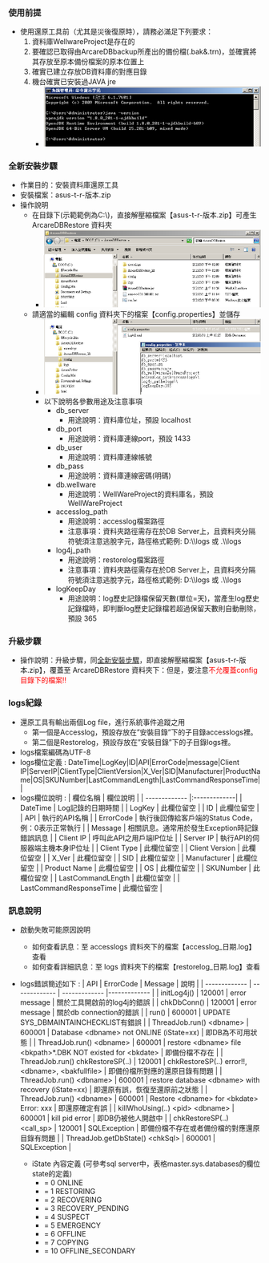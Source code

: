 ### <div id="preStep">使用前提</div>
* 使用還原工具前（尤其是災後復原時），請務必滿足下列要求：
    1.	資料庫WellwareProject是存在的
    2.	要確認已取得由ArcareDBbackup所產出的備份檔(.bak&.trn)，並確實將其存放至原本備份檔案的原本位置上
    3.	確實已建立存放DB資料庫的對應目錄
    4.	機台確實已安裝過JAVA jre
        * ![Alt text](attachment/preStep-1.png)

### <div id="installStep">全新安裝步驟</div>
* 作業目的：安裝資料庫還原工具
* 安裝檔案：asus-t-r-版本.zip
* 操作說明
    * 在目錄下(示範範例為C:\\)，直接解壓縮檔案【asus-t-r-版本.zip】可產生 ArcareDBRestore 資料夾
        * ![Alt text](attachment/installStep-1.png)
    * 請適當的編輯 config 資料夾下的檔案【config.properties】並儲存
        * ![Alt text](attachment/installStep-2.png)
        * 以下說明各參數用途及注意事項
            * db_server
                * 用途說明：資料庫位址，預設 localhost
            * db_port
                * 用途說明：資料庫連線port，預設 1433
            * db_user
                * 用途說明：資料庫連線帳號
            * db_pass
                * 用途說明：資料庫連線密碼(明碼)
            * db.wellware
                * 用途說明：WellWareProject的資料庫名，預設 WellWareProject
            * accesslog_path
                * 用途說明：accesslog檔案路徑
                * 注意事項：資料夾路徑需存在於DB Server上，且資料夾分隔符號須注意逃脫字元，路徑格式範例: D:\\\logs 或 .\\\logs
            * log4j_path
                * 用途說明：restorelog檔案路徑
                * 注意事項：資料夾路徑需存在於DB Server上，且資料夾分隔符號須注意逃脫字元，路徑格式範例: D:\\\logs 或 .\\\logs
            * logKeepDay
                * 用途說明：log歷史記錄檔保留天數(單位=天)，當產生log歷史記錄檔時，即判斷log歷史記錄檔若超過保留天數則自動刪除，預設 365

### <div id="installStep">升級步驟</div>
* 操作說明：升級步驟，同<u>全新安裝步驟</u>，即直接解壓縮檔案【asus-t-r-版本.zip】，覆蓋至 ArcareDBRestore 資料夾下：但是，要注意<span style="color:red;">不允覆蓋config目錄下的檔案!!</span>

### <div id="logs">logs紀錄</div>
* 還原工具有輸出兩個Log file，進行系統事件追蹤之用
    * 第一個是Accesslog，預設存放在”安裝目錄”下的子目錄accesslogs裡。
    * 第二個是Restorelog，預設存放在”安裝目錄”下的子目錄logs裡。
* logs檔案編碼為UTF-8
* logs欄位定義 : DateTime|LogKey|ID|API|ErrorCode|message|Client IP|ServerIP|ClientType|ClientVersion|X_Ver|SID|Manufacturer|ProductName|OS|SKUNumber|LastCommandLength|LastCommandResponseTime||
* logs欄位說明 :
| 欄位名稱        | 欄位說明    |
| ------------- |:-------------|
| DateTime   | Log記錄的日期時間 |
| LogKey   | 此欄位留空 |
| ID   | 此欄位留空 |
| API   | 執行的API名稱 |
| ErrorCode   | 執行後回傳給客戶端的Status Code，例：0表示正常執行 |
| Message   | 相關訊息。通常用於發生Exception時記錄錯誤訊息 |
| Client IP   | 呼叫此API之用戶端IP位址 |
| Server IP   | 執行API的伺服器端主機本身IP位址 |
| Client Type   | 此欄位留空 |
| Client Version   | 此欄位留空 |
| X_Ver   | 此欄位留空 |
| SID   | 此欄位留空 |
| Manufacturer   | 此欄位留空 |
| Product Name   | 此欄位留空 |
| OS   | 此欄位留空 |
| SKUNumber   | 此欄位留空 |
| LastCommandLEngth   | 此欄位留空 |
| LastCommandResponseTime   | 此欄位留空 |

### <div id="message">訊息說明</div>
* 啟動失敗可能原因說明
    * 如何查看訊息：至 accesslogs 資料夾下的檔案【accesslog_日期.log】查看
    * 如何查看詳細訊息：至 logs 資料夾下的檔案【restorelog_日期.log】查看
* logs錯誤簡述如下 :
| API   | ErrorCode | Message  | 說明   |
| ------------- | ------------- | ------------- |------------- |
| initLog4j() | 120001    | error message | 關於工具開啟前的log4j的錯誤    | 
| chkDbConn() | 120001    | error message | 關於db connection的錯誤    | 
| run() | 600001    | UPDATE SYS_DBMAINTAINCHECKLIST有錯誤  | 
| ThreadJob.run() \<dbname> | 600001    | Database \<dbname> not ONLINE (iState=xx)  | 即DB為不可用狀態  | 
| ThreadJob.run() \<dbname> | 600001	| restore \<dbname> file \<bkpath\>*.DBK NOT existed for \<bkdate>  | 即備份檔不存在    | 
| ThreadJob.run() chkRestoreSP(..) | 120001	| chkRestoreSP(..) error!!, \<dbname>, \<bakfullfile> | 即備份檔所對應的還原目錄有問題    | 
| ThreadJob.run() \<dbname> | 600001	| restore database \<dbname> with recovery (iState=xx)   | 即還原有誤，恢復至還原前之狀態    | 
| ThreadJob.run() \<dbname> | 600001	| Restore \<dbname> for \<bkdate> Error: xxx    | 即還原確定有誤    | 
| killWhoUsing(..) \<pid> \<dbname> | 600001 | kill pid error   | 即DB仍被他人開啟中    | 
| chkRestoreSP(..) \<call_sp> | 120001	| SQLException  | 即備份檔不存在或者備份檔的對應還原目錄有問題  | 
| ThreadJob.getDbState() \<chkSql> | 600001	| SQLException  |

    * iState 內容定義 (可參考sql server中，表格master.sys.databases的欄位state的定義)
	    * = 0	ONLINE
	    * = 1	RESTORING
	    * = 2	RECOVERING
	    * = 3	RECOVERY_PENDING
	    * = 4	SUSPECT
	    * = 5	EMERGENCY
	    * = 6	OFFLINE
	    * = 7	COPYING
	    * = 10 OFFLINE_SECONDARY

